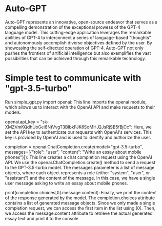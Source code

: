 # Auto-GPT
Auto-GPT represents an innovative, open-source endeavor that serves as a compelling demonstration of the exceptional prowess of the GPT-4 language model. This cutting-edge application leverages the remarkable abilities of GPT-4 to interconnect a series of language-based "thoughts" and autonomously accomplish diverse objectives defined by the user. By showcasing the self-directed operation of GPT-4, Auto-GPT not only pushes the frontiers of artificial intelligence but also exemplifies the vast possibilities that can be achieved through this remarkable technology.

# Simple test to communicate with "gpt-3.5-turbo"
Run simple_gpt.py
import openai: This line imports the openai module, which allows us to interact with the OpenAI API and make requests to their models.

openai.api_key = "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": Here, we set the API key to authenticate our requests with OpenAI's services. This key is provided by OpenAI and is used to identify and authorize the user.

completion = openai.ChatCompletion.create(model="gpt-3.5-turbo", messages=[{"role": "user", "content": "Write an essay about mobile phones"}]): This line creates a chat completion request using the OpenAI API. We use the openai.ChatCompletion.create() method to send a request to the GPT-3.5-turbo model. The messages parameter is a list of message objects, where each object represents a role (either "system", "user", or "assistant") and the content of the message. In this case, we have a single user message asking to write an essay about mobile phones.

print(completion.choices[0].message.content): Finally, we print the content of the response generated by the model. The completion.choices attribute contains a list of generated message objects. Since we only made a single completion request, we can access the first item in the list using [0]. Then, we access the message.content attribute to retrieve the actual generated essay text and print it to the console.



